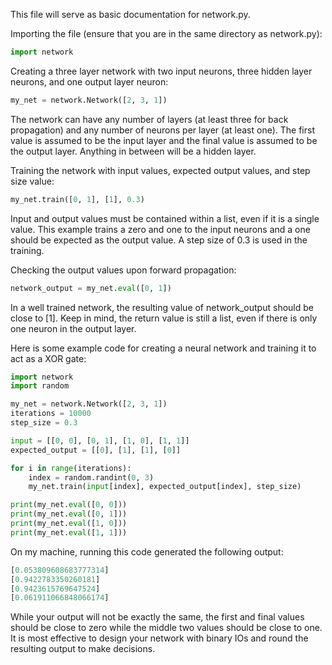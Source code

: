This file will serve as basic documentation for network.py.

Importing the file (ensure that you are in the same directory as network.py):

```python
import network
```

Creating a three layer network with two input neurons, three hidden layer neurons, and one output layer neuron:

```python
my_net = network.Network([2, 3, 1])
```

The network can have any number of layers (at least three for back propagation) and any number of neurons per layer (at least one). The first value is assumed to be the input layer and the final value is assumed to be the output layer. Anything in between will be a hidden layer.

Training the network with input values, expected output values, and step size value:

```python
my_net.train([0, 1], [1], 0.3)
```

Input and output values must be contained within a list, even if it is a single value. This example trains a zero and one to the input neurons and a one should be expected as the output value. A step size of 0.3 is used in the training.

Checking the output values upon forward propagation:

```python
network_output = my_net.eval([0, 1])
```

In a well trained network, the resulting value of network_output should be close to [1]. Keep in mind, the return value is still a list, even if there is only one neuron in the output layer.

Here is some example code for creating a neural network and training it to act as a XOR gate:

```python
import network  
import random  

my_net = network.Network([2, 3, 1])  
iterations = 10000  
step_size = 0.3  

input = [[0, 0], [0, 1], [1, 0], [1, 1]]  
expected_output = [[0], [1], [1], [0]]  

for i in range(iterations):  
	index = random.randint(0, 3)  
	my_net.train(input[index], expected_output[index], step_size)  

print(my_net.eval([0, 0]))  
print(my_net.eval([0, 1]))  
print(my_net.eval([1, 0]))  
print(my_net.eval([1, 1])) 
``` 

On my machine, running this code generated the following output:

```python
[0.053809608683777314]  
[0.9422783350260181]  
[0.9423615769647524]  
[0.061911066848066174]  
```

While your output will not be exactly the same, the first and final values should be close to zero while the middle two values should be close to one. It is most effective to design your network with binary IOs and round the resulting output to make decisions.
